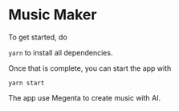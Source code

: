 # Music Maker

To get started, do

`yarn` to install all dependencies.

 Once that is complete, you can start the app with
 
 `yarn start`
 
 The app use Megenta to create music with AI.
